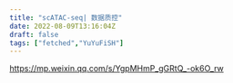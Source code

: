 ```yaml
---
title: "scATAC-seq| 数据质控"
date: 2022-08-09T13:16:04Z
draft: false
tags: ["fetched","YuYuFiSH"]
---
```


https://mp.weixin.qq.com/s/YgpMHmP_gGRtQ_-ok6O_rw

